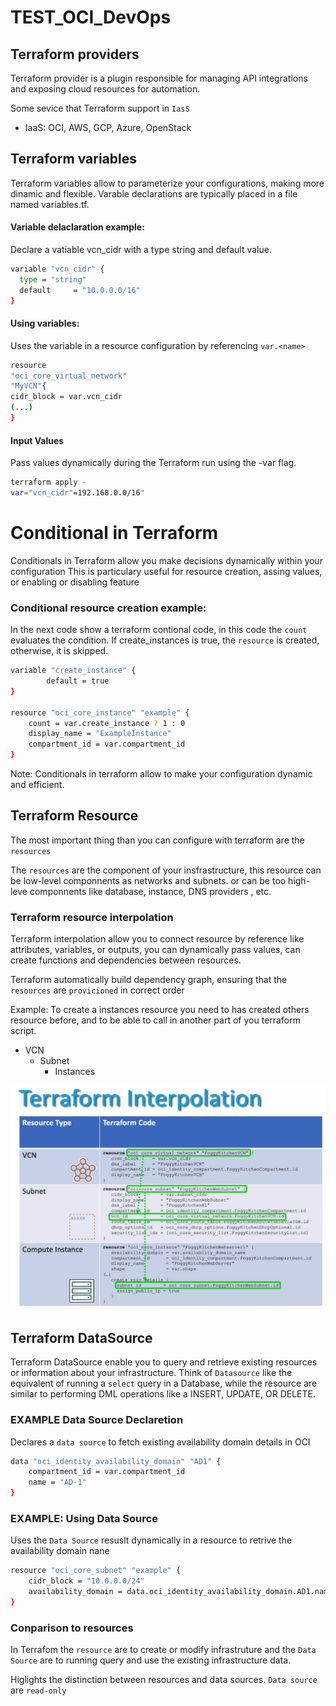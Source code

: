 # TEST_OCI_DevOps

## Terraform providers
Terraform provider is a plugin responsible for managing API integrations and exposing cloud resources for automation.

Some sevice that Terraform support in ``IasS``

- IaaS: OCI, AWS, GCP, Azure, OpenStack 



## Terraform variables

Terraform variables allow to parameterize your configurations, making more dinamic and flexible. 
Varable declarations are typically placed in a file named variables.tf.

#### Variable delaclaration example:
Declare a vatiable vcn_cidr with a type string and default value.
```sh
variable "vcn_cidr" {
  type = "string"
  default     = "10.0.0.0/16"
}
```

#### Using variables:

Uses the variable in a resource configuration by referencing `var.<name>`
```sh
resource
"oci_core_virtual_network"
"MyVCN"{
cidr_block = var.vcn_cidr
(...)
}
```

#### Input Values
Pass values dynamically during the Terraform run using the -var flag.
```sh
terraform apply - 
var="vcn_cidr"=192.168.0.0/16"
```

# Conditional in Terraform
Conditionals in Terraform allow you make decisions dynamically within your configuration
This is particulary useful for resource creation, assing values, or enabling or disabling feature

### Conditional resource creation example:
In the next code show a terraform contional code, in this code the ``count`` evaluates the condition. If create_instances is true, the ``resource`` is created, otherwise, it is skipped.

```sh
variable "create_instance" {
        default = true
}

resource "oci_core_instance" "example" {
    count = var.create_instance ? 1 : 0
    display_name = "ExampleInstance"
    compartment_id = var.compartment_id
}

```
Note: Conditionals in terraform allow to make your configuration dynamic and efficient.

## Terraform Resource

The most important thing than you can configure with terraform are the ``resources``

The ``resources`` are the component of your insfrastructure, this resource can be low-level componnents as networks and subnets. or can be too high-leve componnents like database, instance, DNS providers , etc.

### Terraform resource interpolation 

Terraform interpolation allow you to connect resource by reference like attributes, variables, or outputs, you can dynamically pass values, can create functions and dependencies between resources.

Terraform automatically build dependency graph, ensuring that the ``resources`` are ``provicioned`` in correct order

Example: 
To create a instances resource you need to has created others resource before, and to be able to call in another part of you terraform script.

- VCN
    - Subnet
        - Instances

![alt text](image.png)


## Terraform DataSource

Terraform DataSource enable you to query and retrieve existing resources or information about your infrastructure.
Think of ``Datasource`` like  the equivalent of running a ``select`` query in a Database, while the resource are similar to performing DML operations like a INSERT, UPDATE, OR DELETE.

### EXAMPLE Data Source Declaretion
Declares a ``data source`` to fetch existing availability domain details in OCI

```sh
data "oci_identity_availability_domain" "AD1" {
    compartment_id = var.compartment_id
    name = "AD-1"
}
```

### EXAMPLE: Using Data Source
Uses the ``Data Source`` resuslt dynamically in a resource to retrive the availability domain nane

```sh
resource "oci_core_subnet" "example" {
    cidr_block = "10.0.0.0/24"
    availability_domain = data.oci_identity_availability_domain.AD1.name
}
```

### Conparison to resources
In Terrafom the ``resource`` are to create or modify infrastruture and the ``Data Source``  are to running query and use the existing infrastructure data.

Higlights the distinction between resources and data sources. 
``Data source`` are ``read-only``